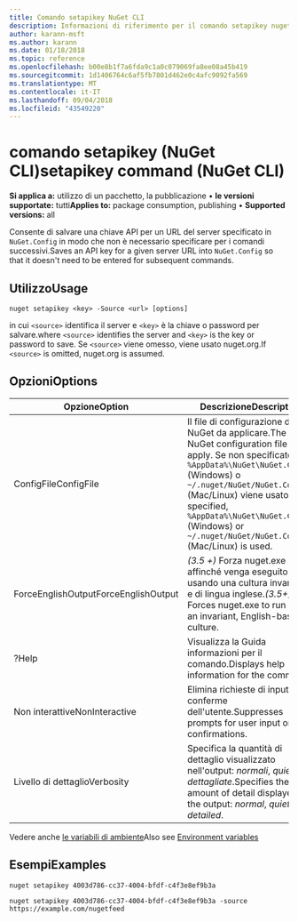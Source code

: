 ```yaml
---
title: Comando setapikey NuGet CLI
description: Informazioni di riferimento per il comando setapikey nuget.exe
author: karann-msft
ms.author: karann
ms.date: 01/18/2018
ms.topic: reference
ms.openlocfilehash: b00e8b1f7a6fda9c1a0c079069fa8ee08a45b419
ms.sourcegitcommit: 1d1406764c6af5fb7801d462e0c4afc9092fa569
ms.translationtype: MT
ms.contentlocale: it-IT
ms.lasthandoff: 09/04/2018
ms.locfileid: "43549220"
---
```

# <a name="setapikey-command-nuget-cli"></a><span data-ttu-id="d3f3d-103">comando setapikey (NuGet CLI)</span><span class="sxs-lookup"><span data-stu-id="d3f3d-103">setapikey command (NuGet CLI)</span></span>

<span data-ttu-id="d3f3d-104">**Si applica a:** utilizzo di un pacchetto, la pubblicazione &bullet; **le versioni supportate:** tutti</span><span class="sxs-lookup"><span data-stu-id="d3f3d-104">**Applies to:** package consumption, publishing &bullet; **Supported versions:** all</span></span>

<span data-ttu-id="d3f3d-105">Consente di salvare una chiave API per un URL del server specificato in `NuGet.Config` in modo che non è necessario specificare per i comandi successivi.</span><span class="sxs-lookup"><span data-stu-id="d3f3d-105">Saves an API key for a given server URL into `NuGet.Config` so that it doesn't need to be entered for subsequent commands.</span></span>

## <a name="usage"></a><span data-ttu-id="d3f3d-106">Utilizzo</span><span class="sxs-lookup"><span data-stu-id="d3f3d-106">Usage</span></span>

```cli
nuget setapikey <key> -Source <url> [options]
```

<span data-ttu-id="d3f3d-107">in cui `<source>` identifica il server e `<key>` è la chiave o password per salvare.</span><span class="sxs-lookup"><span data-stu-id="d3f3d-107">where `<source>` identifies the server and `<key>` is the key or password to save.</span></span> <span data-ttu-id="d3f3d-108">Se `<source>` viene omesso, viene usato nuget.org.</span><span class="sxs-lookup"><span data-stu-id="d3f3d-108">If `<source>` is omitted, nuget.org is assumed.</span></span>

## <a name="options"></a><span data-ttu-id="d3f3d-109">Opzioni</span><span class="sxs-lookup"><span data-stu-id="d3f3d-109">Options</span></span>

| <span data-ttu-id="d3f3d-110">Opzione</span><span class="sxs-lookup"><span data-stu-id="d3f3d-110">Option</span></span> | <span data-ttu-id="d3f3d-111">Descrizione</span><span class="sxs-lookup"><span data-stu-id="d3f3d-111">Description</span></span> |
| --- | --- |
| <span data-ttu-id="d3f3d-112">ConfigFile</span><span class="sxs-lookup"><span data-stu-id="d3f3d-112">ConfigFile</span></span> | <span data-ttu-id="d3f3d-113">Il file di configurazione di NuGet da applicare.</span><span class="sxs-lookup"><span data-stu-id="d3f3d-113">The NuGet configuration file to apply.</span></span> <span data-ttu-id="d3f3d-114">Se non specificato, `%AppData%\NuGet\NuGet.Config` (Windows) o `~/.nuget/NuGet/NuGet.Config` (Mac/Linux) viene usato.</span><span class="sxs-lookup"><span data-stu-id="d3f3d-114">If not specified, `%AppData%\NuGet\NuGet.Config` (Windows) or `~/.nuget/NuGet/NuGet.Config` (Mac/Linux) is used.</span></span>|
| <span data-ttu-id="d3f3d-115">ForceEnglishOutput</span><span class="sxs-lookup"><span data-stu-id="d3f3d-115">ForceEnglishOutput</span></span> | <span data-ttu-id="d3f3d-116">*(3.5 +)*  Forza nuget.exe affinché venga eseguito usando una cultura invariante e di lingua inglese.</span><span class="sxs-lookup"><span data-stu-id="d3f3d-116">*(3.5+)* Forces nuget.exe to run using an invariant, English-based culture.</span></span> |
| <span data-ttu-id="d3f3d-117">?</span><span class="sxs-lookup"><span data-stu-id="d3f3d-117">Help</span></span> | <span data-ttu-id="d3f3d-118">Visualizza la Guida informazioni per il comando.</span><span class="sxs-lookup"><span data-stu-id="d3f3d-118">Displays help information for the command.</span></span> |
| <span data-ttu-id="d3f3d-119">Non interattive</span><span class="sxs-lookup"><span data-stu-id="d3f3d-119">NonInteractive</span></span> | <span data-ttu-id="d3f3d-120">Elimina richieste di input o conferme dell'utente.</span><span class="sxs-lookup"><span data-stu-id="d3f3d-120">Suppresses prompts for user input or confirmations.</span></span> |
| <span data-ttu-id="d3f3d-121">Livello di dettaglio</span><span class="sxs-lookup"><span data-stu-id="d3f3d-121">Verbosity</span></span> | <span data-ttu-id="d3f3d-122">Specifica la quantità di dettaglio visualizzato nell'output: *normali*, *quiet*, *dettagliate*.</span><span class="sxs-lookup"><span data-stu-id="d3f3d-122">Specifies the amount of detail displayed in the output: *normal*, *quiet*, *detailed*.</span></span> |

<span data-ttu-id="d3f3d-123">Vedere anche [le variabili di ambiente](cli-ref-environment-variables.md)</span><span class="sxs-lookup"><span data-stu-id="d3f3d-123">Also see [Environment variables](cli-ref-environment-variables.md)</span></span>

## <a name="examples"></a><span data-ttu-id="d3f3d-124">Esempi</span><span class="sxs-lookup"><span data-stu-id="d3f3d-124">Examples</span></span>

```cli
nuget setapikey 4003d786-cc37-4004-bfdf-c4f3e8ef9b3a

nuget setapikey 4003d786-cc37-4004-bfdf-c4f3e8ef9b3a -source https://example.com/nugetfeed
```
